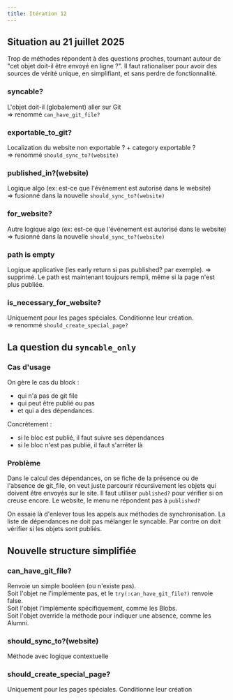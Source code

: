 ```yaml
---
title: Itération 12
---
```


## Situation au 21 juillet 2025

Trop de méthodes répondent à des questions proches, tournant autour de "cet objet doit-il être envoyé en ligne ?".
Il faut rationaliser pour avoir des sources de vérité unique, en simplifiant, et sans perdre de fonctionnalité.

### syncable?
L'objet doit-il (globalement) aller sur Git  
=> renommé `can_have_git_file?`

### exportable_to_git?
Localization du website non exportable ? + category exportable ?  
=> renommé `should_sync_to?(website)`

### published_in?(website)
Logique algo (ex: est-ce que l'événement est autorisé dans le website)  
=> fusionné dans la nouvelle `should_sync_to?(website)`

### for_website? 
Autre logique algo (ex: est-ce que l'événement est autorisé dans le website) 
=> fusionné dans la nouvelle `should_sync_to?(website)`

### path is empty 
Logique applicative (les early return si pas published? par exemple). 
=> supprimé. Le path est maintenant toujours rempli, même si la page n'est plus publiée.

### is_necessary_for_website? 
Uniquement pour les pages spéciales. Conditionne leur création.  
=> renommé `should_create_special_page?`

## La question du `syncable_only`

### Cas d'usage

On gère le cas du block :
- qui n'a pas de git file
- qui peut être publié ou pas
- et qui a des dépendances.


Concrètement : 
- si le bloc est publié, il faut suivre ses dépendances
- si le bloc n'est pas publié, il faut s'arrêter là

### Problème

Dans le calcul des dépendances, on se fiche de la présence ou de l'absence de git_file, on veut juste parcourir récursivement les objets qui doivent être envoyés sur le site.
Il faut utiliser `published?` pour vérifier si on creuse encore.
Le website, le menu ne répondent pas à `published?`

On essaie là d'enlever tous les appels aux méthodes de synchronisation. 
La liste de dépendances ne doit pas mélanger le syncable. 
Par contre on doit vérifier si les objets sont publiés.

## Nouvelle structure simplifiée

### can_have_git_file?
Renvoie un simple booléen (ou n'existe pas).  
Soit l'objet ne l'implémente pas, et le `try(:can_have_git_file?)` renvoie false.  
Soit l'objet l'implémente spécifiquement, comme les Blobs.  
Soit l'objet override la méthode pour indiquer une absence, comme les Alumni.

### should_sync_to?(website) 
Méthode avec logique contextuelle

### should_create_special_page? 
Uniquement pour les pages spéciales. Conditionne leur création